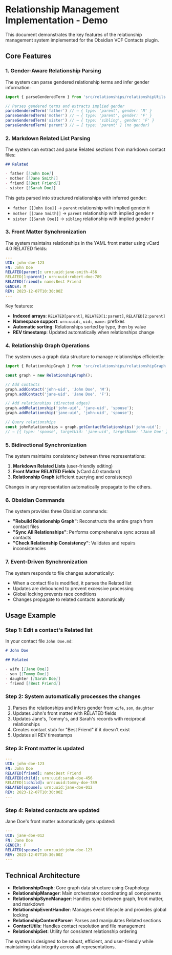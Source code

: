 # Relationship Management Implementation - Demo

This document demonstrates the key features of the relationship management system implemented for the Obsidian VCF Contacts plugin.

## Core Features

### 1. Gender-Aware Relationship Parsing

The system can parse gendered relationship terms and infer gender information:

```typescript
import { parseGenderedTerm } from 'src/relationships/relationshipUtils';

// Parses gendered terms and extracts implied gender
parseGenderedTerm('father') // → { type: 'parent', gender: 'M' }
parseGenderedTerm('mother') // → { type: 'parent', gender: 'F' }
parseGenderedTerm('sister') // → { type: 'sibling', gender: 'F' }
parseGenderedTerm('parent') // → { type: 'parent' } (no gender)
```

### 2. Markdown Related List Parsing

The system can extract and parse Related sections from markdown contact files:

```markdown
## Related

- father [[John Doe]]
- mother [[Jane Smith]]
- friend [[Best Friend]]
- sister [[Sarah Doe]]
```

This gets parsed into structured relationships with inferred gender:
- `father [[John Doe]]` → `parent` relationship with implied gender `M`
- `mother [[Jane Smith]]` → `parent` relationship with implied gender `F`
- `sister [[Sarah Doe]]` → `sibling` relationship with implied gender `F`

### 3. Front Matter Synchronization

The system maintains relationships in the YAML front matter using vCard 4.0 RELATED fields:

```yaml
---
UID: john-doe-123
FN: John Doe
RELATED[parent]: urn:uuid:jane-smith-456
RELATED[1:parent]: urn:uuid:robert-doe-789
RELATED[friend]: name:Best Friend
GENDER: M
REV: 2023-12-07T10:30:00Z
---
```

Key features:
- **Indexed arrays**: `RELATED[parent]`, `RELATED[1:parent]`, `RELATED[2:parent]`
- **Namespace support**: `urn:uuid:`, `uid:`, `name:` prefixes
- **Automatic sorting**: Relationships sorted by type, then by value
- **REV timestamp**: Updated automatically when relationships change

### 4. Relationship Graph Operations

The system uses a graph data structure to manage relationships efficiently:

```typescript
import { RelationshipGraph } from 'src/relationships/relationshipGraph';

const graph = new RelationshipGraph();

// Add contacts
graph.addContact('john-uid', 'John Doe', 'M');
graph.addContact('jane-uid', 'Jane Doe', 'F');

// Add relationships (directed edges)
graph.addRelationship('john-uid', 'jane-uid', 'spouse');
graph.addRelationship('jane-uid', 'john-uid', 'spouse');

// Query relationships
const johnRelationships = graph.getContactRelationships('john-uid');
// → [{ type: 'spouse', targetUid: 'jane-uid', targetName: 'Jane Doe' }]
```

### 5. Bidirectional Synchronization

The system maintains consistency between three representations:

1. **Markdown Related Lists** (user-friendly editing)
2. **Front Matter RELATED Fields** (vCard 4.0 standard)
3. **Relationship Graph** (efficient querying and consistency)

Changes in any representation automatically propagate to the others.

### 6. Obsidian Commands

The system provides three Obsidian commands:

- **"Rebuild Relationship Graph"**: Reconstructs the entire graph from contact files
- **"Sync All Relationships"**: Performs comprehensive sync across all contacts
- **"Check Relationship Consistency"**: Validates and repairs inconsistencies

### 7. Event-Driven Synchronization

The system responds to file changes automatically:

- When a contact file is modified, it parses the Related list
- Updates are debounced to prevent excessive processing
- Global locking prevents race conditions
- Changes propagate to related contacts automatically

## Usage Example

### Step 1: Edit a contact's Related list

In your contact file `John Doe.md`:

```markdown
# John Doe

## Related

- wife [[Jane Doe]]
- son [[Tommy Doe]]
- daughter [[Sarah Doe]]
- friend [[Best Friend]]
```

### Step 2: System automatically processes the changes

1. Parses the relationships and infers gender from `wife`, `son`, `daughter`
2. Updates John's front matter with RELATED fields
3. Updates Jane's, Tommy's, and Sarah's records with reciprocal relationships
4. Creates contact stub for "Best Friend" if it doesn't exist
5. Updates all REV timestamps

### Step 3: Front matter is updated

```yaml
---
UID: john-doe-123
FN: John Doe
RELATED[friend]: name:Best Friend
RELATED[child]: urn:uuid:sarah-doe-456
RELATED[1:child]: urn:uuid:tommy-doe-789
RELATED[spouse]: urn:uuid:jane-doe-012
REV: 2023-12-07T10:30:00Z
---
```

### Step 4: Related contacts are updated

Jane Doe's front matter automatically gets updated:

```yaml
---
UID: jane-doe-012
FN: Jane Doe
GENDER: F
RELATED[spouse]: urn:uuid:john-doe-123
REV: 2023-12-07T10:30:00Z
---
```

## Technical Architecture

- **RelationshipGraph**: Core graph data structure using Graphology
- **RelationshipManager**: Main orchestrator coordinating all components
- **RelationshipSyncManager**: Handles sync between graph, front matter, and markdown
- **RelationshipEventHandler**: Manages event lifecycle and provides global locking
- **RelationshipContentParser**: Parses and manipulates Related sections
- **ContactUtils**: Handles contact resolution and file management
- **RelationshipSet**: Utility for consistent relationship ordering

The system is designed to be robust, efficient, and user-friendly while maintaining data integrity across all representations.